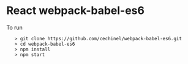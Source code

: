 # React webpack-babel-es6

To run
 ```
 	> git clone https://github.com/cechinel/webpack-babel-es6.git
 	> cd webpack-babel-es6
 	> npm install
 	> npm start
 ```
